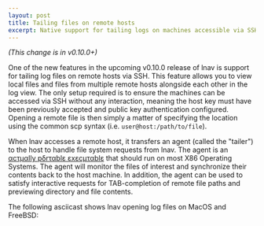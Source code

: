 ```yaml
---
layout: post
title: Tailing files on remote hosts
excerpt: Native support for tailing logs on machines accessible via SSH
---
```


*(This change is in v0.10.0+)*

One of the new features in the upcoming v0.10.0 release of lnav is support
for tailing log files on remote hosts via SSH.  This feature allows you to
view local files and files from multiple remote hosts alongside each other
in the log view.  The only setup required is to ensure the machines can be
accessed via SSH without any interaction, meaning the host key must have
been previously accepted and public key authentication configured.  Opening
a remote file is then simply a matter of specifying the location using the
common scp syntax (i.e. `user@host:/path/to/file`).

When lnav accesses a remote host, it transfers an agent (called the
"tailer") to the host to handle file system requests from lnav.  The agent
is an [αcτµαlly pδrταblε εxεcµταblε](https://justine.lol/ape.html) that
should run on most X86 Operating Systems.  The agent will monitor the
files of interest and synchronize their contents back to the host machine.
In addition, the agent can be used to satisfy interactive requests for
TAB-completion of remote file paths and previewing directory and file
contents.

The following asciicast shows lnav opening log files on MacOS and FreeBSD:

<script id="asciicast-fblzf1Ir5Rr0b5wMGEJBb95ye"
        src="https://asciinema.org/a/fblzf1Ir5Rr0b5wMGEJBb95ye.js"
        async>
</script>
